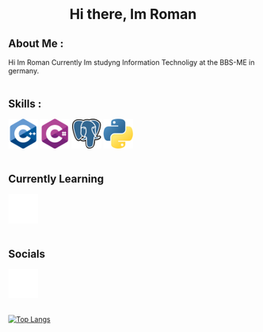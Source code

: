 <br>

<dev align="center">
    <h1><b>Hi there, Im Roman </b></h1>
</dev>

<h2><b>About Me :</b></h2>
Hi Im Roman
Currently Im studyng Information Technoligy at the BBS-ME in germany.

<br>
<br>

<h2><b>Skills :</b></h2>
<div align = "left">
    <img height="60" src="img/c-.png">
    <img height="60" src="img/c-sharp.png">
    <img height="60" src="img/postgre.png">
    <img height="60" src="img/python.png">
</div>
<br>

<h2><b>Currently Learning </b></h2>
<div aling = "left">
    <img height="60" src="img/unity.png">
</dif>


<br>
<br>

<h2><b>Socials </b></h2>
<div aling = "left">
    <a href="https://github.com/WachsamesWeisel/"><img height="60" src="img/github-sign.png"></a>
</dif>
<br>
<br>

[![Top Langs](https://github-readme-stats.vercel.app/api/top-langs/?username=WachsamesWiesel&theme=codeSTACKr)](https://github.com/anuraghazra/github-readme-stats)

